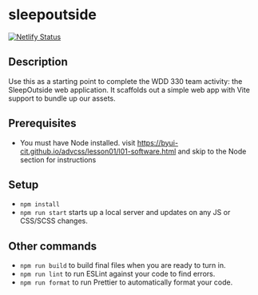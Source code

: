 # sleepoutside

[![Netlify Status](https://api.netlify.com/api/v1/badges/b4b38af3-7cb8-45cf-97b2-1e4ba01a0f14/deploy-status)](https://app.netlify.com/sites/incandescent-nasturtium-1951a6/deploys)

## Description

Use this as a starting point to complete the WDD 330 team activity: the SleepOutside web application. It scaffolds out a simple web app with Vite support to bundle up our assets.

## Prerequisites

- You must have Node installed. visit https://byui-cit.github.io/advcss/lesson01/l01-software.html and skip to the Node section for instructions

## Setup

- `npm install`
- `npm run start` starts up a local server and updates on any JS or CSS/SCSS changes.

## Other commands

- `npm run build` to build final files when you are ready to turn in.
- `npm run lint` to run ESLint against your code to find errors.
- `npm run format` to run Prettier to automatically format your code.
